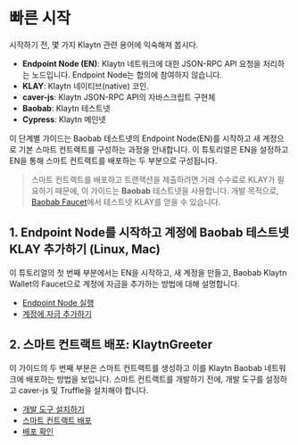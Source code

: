 # 빠른 시작

시작하기 전, 몇 가지 Klaytn 관련 용어에 익숙해져 봅시다.

* **Endpoint Node \(EN\)**: Klaytn 네트워크에 대한 JSON-RPC API 요청을 처리하는 노드입니다. Endpoint Node는 합의에 참여하지 않습니다. 
* **KLAY**: Klaytn 네이티브(native) 코인. 
* **caver-js**: Klaytn JSON-RPC API의 자바스크립트 구현체
* **Baobab**: Klaytn 테스트넷
* **Cypress**: Klaytn 메인넷

이 단계별 가이드는 Baobab 테스트넷의 Endpoint Node\(EN\)를 시작하고 새 계정으로 기본 스마트 컨트랙트를 구성하는 과정을 안내합니다. 이 튜토리얼은 EN을 설정하고 EN을 통해 스마트 컨트랙트를 배포하는 두 부분으로 구성됩니다.

> 스마트 컨트랙트를 배포하고 트랜잭션을 제출하려면 거래 수수료로 KLAY가 필요하기 때문에, 이 가이드는 **Baobab** 테스트넷을 사용합니다. 개발 목적으로, [Baobab Faucet](https://baobab.wallet.klaytn.com/faucet)에서 테스트넷 KLAY를 얻을 수 있습니다.

## 1. Endpoint Node를 시작하고 계정에 Baobab 테스트넷 KLAY 추가하기 \(Linux, Mac\)

이 튜토리얼의 첫 번째 부분에서는 EN을 시작하고, 새 계정을 만들고, Baobab Klaytn Wallet의 Faucet으로 계정에 자금을 추가하는 방법에 대해 설명합니다.

* [Endpoint Node 실행](launch-an-en.md)
* [계정에 자금 추가하기](top-up-your-account.md)

## 2. 스마트 컨트랙트 배포: KlaytnGreeter

이 가이드의 두 번째 부분은 스마트 컨트랙트를 생성하고 이를 Klaytn Baobab 네트워크에 배포하는 방법을 보입니다. 스마트 컨트랙트를 개발하기 전에, 개발 도구를 설정하고 caver-js 및 Truffle을 설치해야 합니다.

* [개발 도구 설치하기](install-development-tools.md)
* [스마트 컨트랙트 배포](deploy-a-smart-contract.md)
* [배포 확인](check-the-deployment.md)